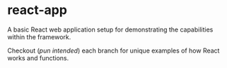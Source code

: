 # react-app
A basic React web application setup for demonstrating the capabilities within the framework.

Checkout (*pun intended*) each branch for unique examples of how React works and functions.